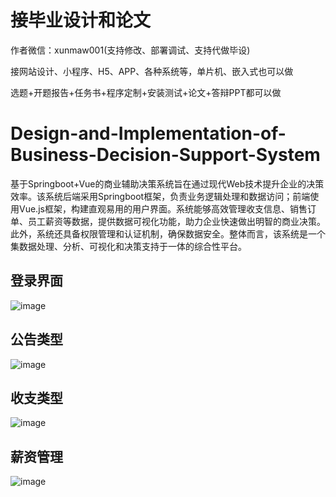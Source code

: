 # 接毕业设计和论文
作者微信：xunmaw001(支持修改、部署调试、支持代做毕设)

接网站设计、小程序、H5、APP、各种系统等，单片机、嵌入式也可以做

选题+开题报告+任务书+程序定制+安装测试+论文+答辩PPT都可以做
# Design-and-Implementation-of-Business-Decision-Support-System
基于Springboot+Vue的商业辅助决策系统旨在通过现代Web技术提升企业的决策效率。该系统后端采用Springboot框架，负责业务逻辑处理和数据访问；前端使用Vue.js框架，构建直观易用的用户界面。系统能够高效管理收支信息、销售订单、员工薪资等数据，提供数据可视化功能，助力企业快速做出明智的商业决策。此外，系统还具备权限管理和认证机制，确保数据安全。整体而言，该系统是一个集数据处理、分析、可视化和决策支持于一体的综合性平台。
## 登录界面
![image](https://github.com/user-attachments/assets/32a06f13-352f-4723-a25e-903f878a1c70)
## 公告类型
![image](https://github.com/user-attachments/assets/cda46905-9a5c-4ec3-aa5e-c4799e596560)
## 收支类型
![image](https://github.com/user-attachments/assets/53d4d6e0-dfc8-40fa-a551-e613d0d94ebf)
## 薪资管理
![image](https://github.com/user-attachments/assets/b2938b43-9eaf-483c-8cd5-c7efffb4c783)
